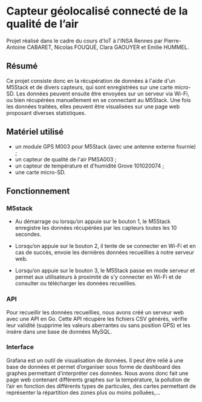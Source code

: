 ﻿# Capteur géolocalisé connecté de la qualité de l’air

Projet réalisé dans le cadre du cours d'IoT à l'INSA Rennes par Pierre-Antoine CABARET, Nicolas FOUQUÉ, Clara GAOUYER et Emilie HUMMEL.

## Résumé
Ce projet consiste donc en la récupération de données à l'aide d'un M5Stack et de divers capteurs, qui sont enregistrées sur une carte micro-SD.
Les données peuvent ensuite être envoyées sur un serveur via Wi-Fi, ou bien récupérées manuellement en se connectant au M5Stack.
Une fois les données traitées, elles peuvent être visualisées sur une page web proposant diverses statistiques.

## Matériel utilisé
- un module GPS M003 pour M5Stack (avec une antenne externe fournie) ;
- un capteur de qualité de l'air PMSA003 ;
- un capteur de température et d'humidité Grove 101020074 ;
- une carte micro-SD.

## Fonctionnement

### M5stack
- Au démarrage ou lorsqu’on appuie sur le bouton 1, le M5Stack enregistre les données récupérées par les capteurs toutes les 10 secondes.

- Lorsqu’on appuie sur le bouton 2, il tente de se connecter en Wi-Fi et en cas de succès, envoie les dernières données recueillies à notre serveur web.

- Lorsqu’on appuie sur le bouton 3, le M5Stack passe en mode serveur et permet aux utilisateurs à proximité de s’y connecter en Wi-Fi et de consulter ou télécharger les données recueillies.

### API
Pour recueillir les données recueillies, nous avons créé un serveur web avec une API en Go. Cette API récupère les fichiers CSV générés, vérifie leur validité (supprime les valeurs aberrantes ou sans position GPS) et les insère dans une base de données MySQL.

### Interface
Grafana est un outil de visualisation de données. Il peut être relié à une base de données et permet d’organiser sous forme de dashboard des graphes permettant d’interpréter ces données.
Nous avons donc fait une page web contenant différents graphes sur la température, la pollution de l’air en fonction des différents types de particules, des cartes permettant de représenter la répartition des zones plus ou moins polluées,...
